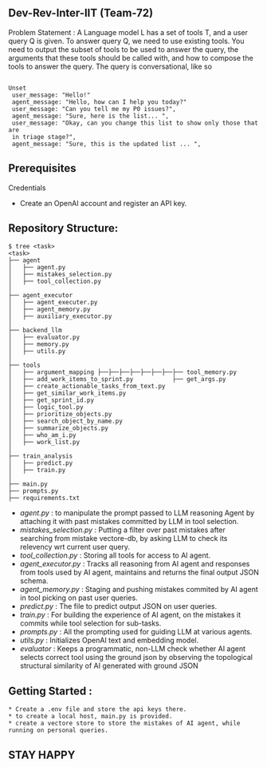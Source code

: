 ## Dev-Rev-Inter-IIT (Team-72)

Problem Statement : 
A Language model L has a set of tools T, and a user query Q is given. To answer query Q, we 
 need to use existing tools. You need to output the subset of tools to be used to answer the 
 query, the arguments that these tools should be called with, and how to compose the tools to 
 answer the query. The query is conversational, like so 
```

Unset 
 user_message: "Hello!" 
 agent_message: "Hello, how can I help you today?" 
 user_message: "Can you tell me my P0 issues?", 
 agent_message: "Sure, here is the list... ", 
 user_message: "Okay, can you change this list to show only those that are 
 in triage stage?", 
 agent_message: "Sure, this is the updated list ... ",
```

## Prerequisites
Credentials
* Create an OpenAI account and register an API key.

## Repository Structure:
```
$ tree <task>
<task>
├── agent
│   ├── agent.py
│   ├── mistakes_selection.py
│   ├── tool_collection.py
│   
├── agent_executor
│   ├── agent_executer.py
│   ├── agent_memory.py
│   ├── auxiliary_executor.py
│  
├── backend_llm
│   ├── evaluator.py
│   ├── memory.py
│   ├── utils.py
│
├── tools
│   ├── argument_mapping ├──├──├──├──├──├──├──├── tool_memory.py
│   ├── add_work_items_to_sprint.py           ├── get_args.py
│   ├── create_actionable_tasks_from_text.py
│   ├── get_similar_work_items.py
│   ├── get_sprint_id.py
│   ├── logic_tool.py
│   ├── prioritize_objects.py
│   ├── search_object_by_name.py
│   ├── summarize_objects.py
│   ├── who_am_i.py
│   ├── work_list.py
│
├── train_analysis 
│   ├── predict.py
│   ├── train.py
│
├── main.py
├── prompts.py
├── requirements.txt
```
* *agent.py* : to manipulate the prompt passed to LLM reasoning Agent by attaching it with past mistakes committed by LLM in tool selection.
* *mistakes_selection.py* : Putting a filter over past mistakes after searching from mistake vectore-db, by asking LLM to check its relevency wrt current user query.
* *tool_collection.py* : Storing all tools for access to AI agent.
* *agent_executor.py* : Tracks all reasoning from AI agent and responses from tools used by AI agent, maintains and returns the final output JSON schema.
* *agent_memory.py* : Staging and pushing mistakes commited by AI agent in tool picking on past user queries.
* *predict.py* : The file to predict output JSON on user queries.
* *train.py* : For building the experience of AI agent, on the mistakes it commits while tool selection for sub-tasks.
* *prompts.py* : All the prompting used for guiding LLM at various agents.
* *utils.py* : Initializes OpenAI text and embedding model.
* *evaluator* : Keeps a programmatic, non-LLM check whether AI agent selects correct tool using the ground json by observing the topological structural similarity of AI generated with ground JSON

## Getting Started : 
``` pip install -r requirements.txt
* Create a .env file and store the api keys there.
* to create a local host, main.py is provided.
* create a vectore store to store the mistakes of AI agent, while running on personal queries.

```

## STAY HAPPY 
